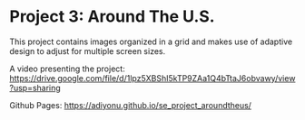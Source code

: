 # Project 3: Around The U.S.

This project contains images organized in a grid and makes use of adaptive design to adjust for multiple screen sizes.

A video presenting the project: https://drive.google.com/file/d/1lpz5XBShI5kTP9ZAa1Q4bTtaJ6obvawy/view?usp=sharing

Github Pages: https://adiyonu.github.io/se_project_aroundtheus/
